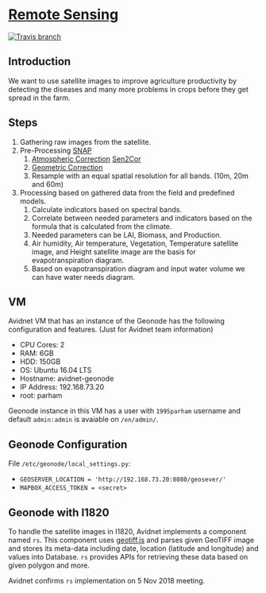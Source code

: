 # [Remote Sensing](https://en.wikipedia.org/wiki/Remote_sensing)
[![Travis branch](https://img.shields.io/travis/com/Avidnet/rs/master.svg?style=flat-square)](https://travis-ci.com/Avidnet/rs)

## Introduction
We want to use satellite images to improve agriculture productivity
by detecting the diseases and many more problems in crops before they get spread in the farm.

## Steps
1. Gathering raw images from the satellite.
2. Pre-Processing [SNAP](http://step.esa.int/main/toolboxes/snap/)
    1. [Atmospheric Correction](https://en.wikipedia.org/wiki/Atmospheric_correction) [Sen2Cor](http://step.esa.int/main/third-party-plugins-2/sen2cor/)
    2. [Geometric Correction](https://en.wikipedia.org/wiki/Image_geometry_correction)
    3. Resample with an equal spatial resolution for all bands. (10m, 20m and 60m)
3. Processing based on gathered data from the field and predefined models.
    1. Calculate indicators based on spectral bands.
    2. Correlate between needed parameters and indicators based on the formula that is calculated from the climate.
    3. Needed parameters can be LAI, Biomass, and Production.
    4. Air humidity, Air temperature, Vegetation, Temperature satellite image, and Height satellite image are the basis for evapotranspiration diagram.
    5. Based on evapotranspiration diagram and input water volume we can have water needs diagram.

## VM
Avidnet VM that has an instance of the Geonode has the following configuration and features.
(Just for Avidnet team information)

- CPU Cores: 2
- RAM: 6GB
- HDD: 150GB
- OS: Ubuntu 16.04 LTS
- Hostname: avidnet-geonode
- IP Address: 192.168.73.20
- root: parham

Geonode instance in this VM has a user with `1995parham` username and default `admin:admin` is avaiable on `/en/admin/`.

## Geonode Configuration
File `/etc/geonode/local_settings.py`:

- `GEOSERVER_LOCATION = 'http://192.168.73.20:8080/geosever/'`
- `MAPBOX_ACCESS_TOKEN = <secret>`


## Geonode with I1820
To handle the satellite images in I1820, Avidnet implements a component named `rs`.
This component uses [geotiff.js](https://github.com/geotiffjs/geotiff.js)
and parses given GeoTIFF image and stores its meta-data including date, location (latitude and longitude) and values into
Database. `rs` provides APIs for retrieving these data based on given polygon and more.

Avidnet confirms `rs` implementation on 5 Nov 2018 meeting.
